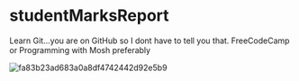# studentMarksReport
Learn Git...you are on GitHub so I dont have to tell you that. FreeCodeCamp or Programming with Mosh preferably

![fa83b23ad683a0a8df4742442d92e5b9](https://user-images.githubusercontent.com/80386070/184859627-2c77c025-d685-4d59-ae3d-f6631ba70a04.jpg)
